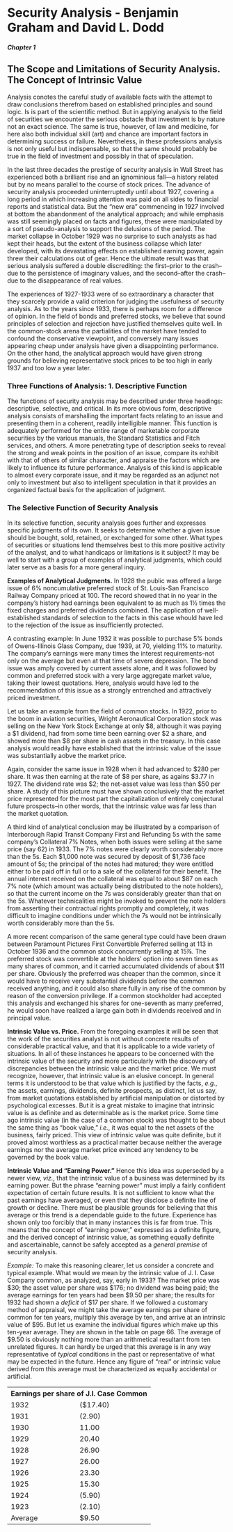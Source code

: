 # Security Analysis - Benjamin Graham and David L. Dodd

##### Chapter 1

## The Scope and Limitations of Security Analysis. The Concept of Intrinsic Value

Analysis conotes the careful study of available facts with the attempt to draw conclusions therefrom based on established principles and sound logic. Is is part of the scientific method. But in applying analysis to the field of securities we encounter the serious obstacle that investment is by nature not an exact science. The same is true, however, of law and medicine, for here also both individual skill (art) and chance are important factors in determining success or failure. Nevertheless, in these professions analysis is not only useful but indispensable, so that the same should probably be true in the field of investment and possibly in that of speculation.

In the last three decades the prestige of security analysis in Wall Street has experienced both a brilliant rise and an ignominious fall—a history related but by no means parallel to the course of stock prices. The advance of security analysis proceeded uninterruptedly until about 1927, covering a long period in which increasing attention was paid on all sides to financial reports and statistical data. But the “new era” commencing in 1927 involved at bottom the abandonment of the analytical approach; and while emphasis was still seemingly placed on facts and figures, these were manipulated by a sort of pseudo-analysis to support the delusions of the period. The market collapse in October 1929 was no surprise to such analysts as had kept their heads, but the extent of the business collapse which later developed, with its devastating effects on established earning power, again threw their calculations out of gear. Hence the ultimate result was that serious analysis suffered a double discrediting: the first–prior to the crash–due to the persistence of imaginary values, and the second–after the crash–due to the disappearance of real values.

The experiences of 1927-1933 were of so extraordinary a character that they scarcely provide a valid criterion for judging the usefulness of security analysis. As to the years since 1933, there is perhaps room for a difference of opinion. In the field of bonds and preferred stocks, we believe that sound principles of selection and rejection have justified themselves quite well. In the common-stock arena the partialities of the market have tended to confound the conservative viewpoint, and conversely many issues appearing cheap under analysis have given a disappointing performance. On the other hand, the analytical approach would have given strong grounds for believing representative stock prices to be too high in early 1937 and too low a year later.

### Three Functions of Analysis: 1. Descriptive Function

The functions of security analysis may be described under three headings: descriptive, selective, and critical. In its more obvious form, descriptive analysis consists of marshalling the important facts relating to an issue and presenting them in a coherent, readily intelligible manner. This function is adequately performed for the entire range of marketable corporate securities by the various manuals, the Standard Statistics and Fitch services, and others. A more penetrating type of description seeks to reveal the strong and weak points in the position of an issue, compare its exhibit with that of others of similar character, and appraise the factors which are likely to influence its future performance. Analysis of this kind is applicable to almost every corporate issue, and it may be regarded as an adjunct not only to investment but also to intelligent speculation in that it provides an organized factual basis for the application of judgment.

### The Selective Function of Security Analysis

In its selective function, security analysis goes further and expresses specific judgments of its own. It seeks to determine whether a given issue should be bought, sold, retained, or exchanged for some other. What types of securities or situations lend themselves best to this more positive activity of the analyst, and to what handicaps or limitations is it subject? It may be well to start with a group of examples of analytical judgments, which could later serve as a basis for a more general inquiry.

**Examples of Analytical Judgments.** In 1928 the public was offered a large issue of 6% noncumulative preferred stock of St. Louis-San Francisco Railway Company priced at 100. The record showed that in no year in the company’s history had earnings been equivalent to as much as 1½ times the fixed charges and preferred dividends combined. The application of well-established standards of selection to the facts in this case whould have led to the rejection of the issue as insufficiently protected.

A contrasting example: In June 1932 it was possible to purchase 5% bonds of Owens-Illinois Glass Company, due 1939, at 70, yielding 11% to maturity. The company’s earnings were many times the interest requirements–not only on the average but even at that time of severe depression. The bond issue was amply covered by current assets alone, and it was followed by common and preferred stock with a very large aggregate market value, taking their lowest quotations. Here, analysis would have led to the recommendation of this issue as a strongly entrenched and attractively priced investment.

Let us take an example from the field of common stocks. In 1922, prior to the boom in aviation securities, Wright Aeronautical Corporation stock was selling on the New York Stock Exchange at only $8, although it was paying a $1 dividend, had from some time been earning over $2 a share, and showed more than $8 per share in cash assets in the treasury. In this case analysis would readily have established that the intrinsic value of the issue was substantially aobve the market price.

Again, consider the same issue in 1928 when it had advanced to $280 per share. It was then earning at the rate of $8 per share, as agains $3.77 in 1927. The dividend rate was $2; the net-asset value was less than $50 per share. A study of this picture must have shown conclusively that the market price represented for the most part the capitalization of entirely conjectural future prospects–in other words, that the intrinsic value was far less than the market quotation.

A third kind of analytical conclusion may be illustrated by a comparison of Interborough Rapid Transit Company First and Refunding 5s with the same company’s Collateral 7% Notes, when both issues were selling at the same price (say 62) in 1933. The 7% notes were clearly worth considerably more than the 5s. Each $1,000 note was secured by deposit of $1,736 face amount of 5s; the principal of the notes had matured; they were entitled either to be paid off in full or to a sale of the collateral for their benefit. The annual interest received on the collateral was equal to about $87 on each 7% note (which amount was actually being distributed to the note holders), so that the current income on the 7s was considerably greater than that on the 5s. Whatever technicalities might be invoked to prevent the note holders from asserting their contractual rights promptly and completely, it was difficult to imagine conditions under which the 7s would not be intrinsically worth considerably more than the 5s.

A more recent comparison of the same general type could have been drawn between Paramount Pictures First Convertible Preferred selling at 113 in October 1936 and the common stock concurrently selling at 15⅞. The preferred stock was convertible at the holders’ option into seven times as many shares of common, and it carried accumulated dividends of about $11 per share. Obviously the preferred was cheaper than the common, since it would have to receive very substantial dividends before the common received anything, and it could also share fully in any rise of the common by reason of the conversion privilege. If a common stockholder had accepted this analysis and exchanged his shares for one-seventh as many preferred, he would soon have realized a large gain both in dividends received and in principal value.

**Intrinsic Value vs. Price.** From the foregoing examples it will be seen that the work of the securities analyst is not without concrete results of considerable practical value, and that it is applicable to a wide variety of situations. In all of these instances he appears to be concerned with the intrinsic value of the security and more particularly with the discovery of discrepancies between the intrinsic value and the market price. We must recognize, however, that intrinsic value is an elusive concept. In general terms it is understood to be that value which is justified by the facts, *e.g.*, the assets, earnings, dividends, definite prospects, as distinct, let us say, from market quotations established by artificial manipulation or distorted by psychological excesses. But it is a great mistake to imagine that intrinsic value is as definite and as determinable as is the market price. Some time ago intrinsic value (in the case of a common stock) was thought to be about the same thing as “book value,” *i.e.*, it was equal to the net assets of the business, fairly priced. This view of intrinsic value was quite definite, but it proved almost worthless as a practical matter because neither the average earnings nor the average market price evinced any tendency to be governed by the book value.

**Intrinsic Value and “Earning Power.”** Hence this idea was superseded by a newer view, *viz.*, that the intrinsic value of a business was determined by its earning power. But the phrase “earning power” must imply a fairly confident expectation of certain future results. It is not sufficient to know what the past earnings have averaged, or even that they disclose a definite line of growth or decline. There must be plausible grounds for believing that this average or this trend is a dependable guide to the future. Experience has shown only too forcibly that in many instances this is far from true. This means that the concept of “earning power,” expressed as a definite figure, and the derived concept of intrinsic value, as something equally definite and ascertainable, cannot be safely accepted as a *general premise* of security analysis.

*Example:* To make this reasoning clearer, let us consider a concrete and typical example. What would we mean by the intrinsic value of J. I. Case Company common, as analyzed, say, early in 1933? The market price was $30; the asset value per share was $176; no dividend was being paid; the average earnings for ten years had been $9.50 per share; the results for 1932 had shown a *deficit* of $17 per share. If we followed a customary method of appraisal, we might take the average earnings per share of common for ten years, multiply this average by ten, and arrive at an intrinsic value of $95. But let us examine the individual figures which make up this ten-year average. They are shown in the table on page 66. The average of $9.50 is obviously nothing more than an arithmetical resultant from ten unrelated figures. It can hardly be urged that this average is in any way representative of *typical* conditions in the past or representative of what may be expected in the future. Hence any figure of “real” or intrinsic value derived from this average must be characterized as equally accidental or artificial.

<table>
  <tr>
    <th colspan="2">Earnings per share of J.I. Case Common</th>
  </tr>
  <tr>
    <td>1932</td>
    <td>($17.40)</td>
  </tr>
  <tr>
    <td>1931</td>
    <td>(2.90)</td>
  </tr>
  <tr>
    <td>1930</td>
    <td>11.00</td>
  </tr>
  <tr>
    <td>1929</td>
    <td>20.40</td>
  </tr>
  <tr>
    <td>1928</td>
    <td>26.90</td>
  </tr>
  <tr>
    <td>1927</td>
    <td>26.00</td>
  </tr>
  <tr>
    <td>1926</td>
    <td>23.30</td>
  </tr>
  <tr>
    <td>1925</td>
    <td>15.30</td>
  </tr>
  <tr>
    <td>1924</td>
    <td>(5.90)</td>
  </tr>
  <tr>
    <td>1923</td>
    <td>(2.10)</td>
  </tr>
  <tr>
    <td>Average</td>
    <td>$9.50</td>
  </tr>
</table>
